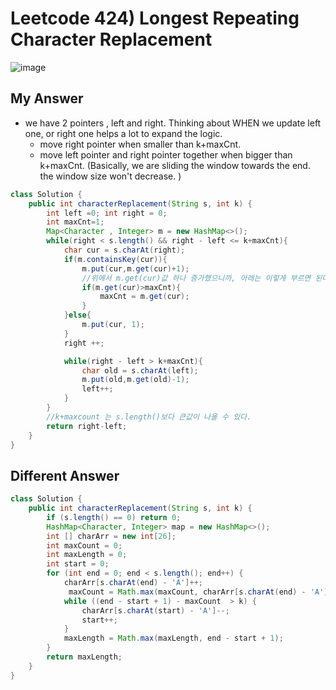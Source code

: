 # Leetcode 424) Longest Repeating Character Replacement

![image](https://user-images.githubusercontent.com/37058233/139353070-a7416f04-7413-4be5-b2f8-d974eb511643.png)

## My Answer

- we have 2 pointers , left and right. Thinking about WHEN we update left one, or right one helps a lot to expand the logic.
  - move right pointer when smaller than k+maxCnt.
  - move left pointer and right pointer together when bigger than k+maxCnt. (Basically, we are sliding the window towards the end. the window size won't decrease. )

```java
class Solution {
    public int characterReplacement(String s, int k) {
        int left =0; int right = 0;
        int maxCnt=1;
        Map<Character , Integer> m = new HashMap<>();
        while(right < s.length() && right - left <= k+maxCnt){
            char cur = s.charAt(right);
            if(m.containsKey(cur)){
                m.put(cur,m.get(cur)+1);
                //위에서 m.get(cur)값 하나 증가했으니까, 아래는 이렇게 부르면 된다. 
                if(m.get(cur)>maxCnt){
                    maxCnt = m.get(cur);
                }
            }else{
                m.put(cur, 1);
            }
            right ++;

            while(right - left > k+maxCnt){
                char old = s.charAt(left);
                m.put(old,m.get(old)-1);
                left++;
            }
        }
        //k+maxcount 는 s.length()보다 큰값이 나올 수 있다.
        return right-left;
    }
}
```

##  Different Answer

```java
class Solution {
    public int characterReplacement(String s, int k) {
        if (s.length() == 0) return 0;
        HashMap<Character, Integer> map = new HashMap<>();
        int [] charArr = new int[26];
        int maxCount = 0;
        int maxLength = 0;
        int start = 0;
        for (int end = 0; end < s.length(); end++) {
            charArr[s.charAt(end) - 'A']++;
             maxCount = Math.max(maxCount, charArr[s.charAt(end) - 'A']);
            while ((end - start + 1) - maxCount  > k) {
                charArr[s.charAt(start) - 'A']--;
                start++;
            }
            maxLength = Math.max(maxLength, end - start + 1);
        }
        return maxLength;
    }
}
```


